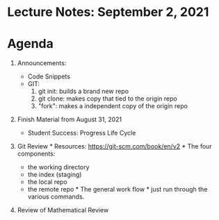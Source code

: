 # Lecture Notes: September 2, 2021

# Agenda
  1. Announcements:
     * Code Snippets
     * GIT:
       1. git init: builds a brand new repo
       2. git clone: makes copy that tied to the origin repo
       3. "fork":  makes a independent copy of the origin repo

  1. Finish Material from August 31, 2021
     * Student Success:  Progress Life Cycle

  1. Git Review
    * Resources: https://git-scm.com/book/en/v2
    * The four components:
       - the working directory
       - the index (staging)
       - the local repo
       - the remote repo
    * The general work flow
    * just run through the various commands.


  1. Review of Mathematical Review
